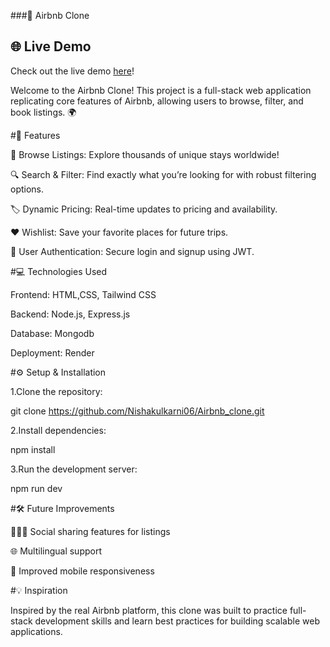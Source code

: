 ###🏡 Airbnb Clone

## 🌐 Live Demo
Check out the live demo [here](https://wanderlust-51in.onrender.com/listings)!

Welcome to the Airbnb Clone! This project is a full-stack web application replicating 
core features of Airbnb, allowing users to browse, filter, and book listings. 🌍

#🚀 Features 

🌟 Browse Listings: Explore thousands of unique stays worldwide!

🔍 Search & Filter: Find exactly what you’re looking for with robust filtering options.

🏷️ Dynamic Pricing: Real-time updates to pricing and availability.

❤️ Wishlist: Save your favorite places for future trips.

🔐 User Authentication: Secure login and signup using JWT.


#💻 Technologies Used

Frontend: HTML,CSS, Tailwind CSS

Backend: Node.js, Express.js

Database: Mongodb

Deployment: Render



#⚙️ Setup & Installation

1.Clone the repository:

git clone https://github.com/Nishakulkarni06/Airbnb_clone.git

2.Install dependencies:

npm install

3.Run the development server:

npm run dev


#🛠️ Future Improvements

🧑‍🤝‍🧑 Social sharing features for listings

🌐 Multilingual support

📱 Improved mobile responsiveness


#💡 Inspiration

Inspired by the real Airbnb platform, this clone was built to practice full-stack development 
skills and learn best practices for building scalable web applications.
